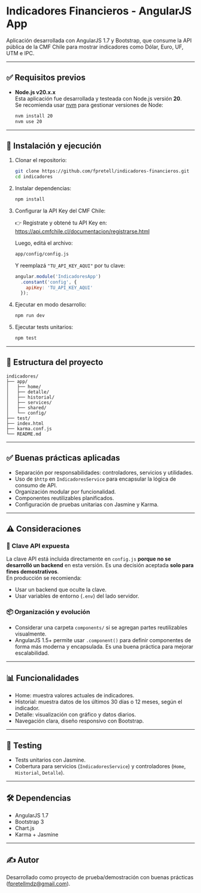 # Indicadores Financieros - AngularJS App

Aplicación desarrollada con AngularJS 1.7 y Bootstrap, que consume la API pública de la CMF Chile para mostrar indicadores como Dólar, Euro, UF, UTM e IPC.

---

## ✅ Requisitos previos

- **Node.js v20.x.x**  
  Esta aplicación fue desarrollada y testeada con Node.js versión **20**.  
  Se recomienda usar [nvm](https://github.com/nvm-sh/nvm) para gestionar versiones de Node:

  ```bash
  nvm install 20
  nvm use 20
  ```

---


## 🚀 Instalación y ejecución

1. Clonar el repositorio:
   ```bash
   git clone https://github.com/fpretell/indicadores-financieros.git
   cd indicadores
   ```

2. Instalar dependencias:
   ```bash
   npm install
   ```

3. Configurar la API Key del CMF Chile:

   👉 Registrate y obtené tu API Key en: https://api.cmfchile.cl/documentacion/registrarse.html

   Luego, editá el archivo:

   ```bash
   app/config/config.js
   ```

   Y reemplazá `"TU_API_KEY_AQUI"` por tu clave:

   ```js
   angular.module('IndicadoresApp')
     .constant('config', {
       apiKey: 'TU_API_KEY_AQUI'
     });
   ```

4. Ejecutar en modo desarrollo:
   ```bash
   npm run dev
   ```

5. Ejecutar tests unitarios:
   ```bash
   npm test
   ```

---

## 📁 Estructura del proyecto

```
indicadores/
├── app/
│   ├── home/
│   ├── detalle/
│   ├── historial/
│   ├── services/
│   ├── shared/
│   └── config/
├── test/
├── index.html
├── karma.conf.js
└── README.md
```

---

## ✅ Buenas prácticas aplicadas

- Separación por responsabilidades: controladores, servicios y utilidades.
- Uso de `$http` en `IndicadoresService` para encapsular la lógica de consumo de API.
- Organización modular por funcionalidad.
- Componentes reutilizables planificados.
- Configuración de pruebas unitarias con Jasmine y Karma.

---

## ⚠️ Consideraciones

### 🔐 Clave API expuesta
La clave API está incluida directamente en `config.js` **porque no se desarrolló un backend** en esta versión. Es una decisión aceptada **solo para fines demostrativos**.  
En producción se recomienda:

- Usar un backend que oculte la clave.
- Usar variables de entorno (`.env`) del lado servidor.

### 📦 Organización y evolución

- Considerar una carpeta `components/` si se agregan partes reutilizables visualmente.
- AngularJS 1.5+ permite usar `.component()` para definir componentes de forma más moderna y encapsulada. Es una buena práctica para mejorar escalabilidad.

---

## 📊 Funcionalidades

- Home: muestra valores actuales de indicadores.
- Historial: muestra datos de los últimos 30 días o 12 meses, según el indicador.
- Detalle: visualización con gráfico y datos diarios.
- Navegación clara, diseño responsivo con Bootstrap.

---

## 🧪 Testing

- Tests unitarios con Jasmine.
- Cobertura para servicios (`IndicadoresService`) y controladores (`Home`, `Historial`, `Detalle`).

---

## 🛠 Dependencias

- AngularJS 1.7
- Bootstrap 3
- Chart.js
- Karma + Jasmine

---

## ✍ Autor

Desarrollado como proyecto de prueba/demostración con buenas prácticas (fpretellmdz@gmail.com).
